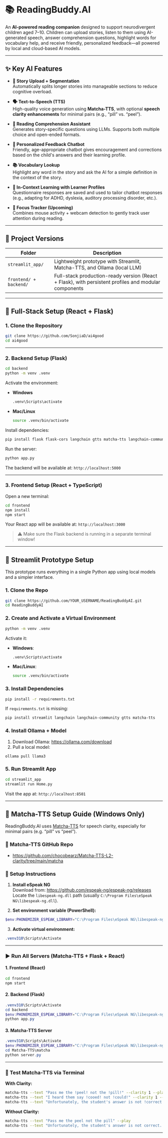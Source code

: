 # 📚 ReadingBuddy.AI

An **AI-powered reading companion** designed to support neurodivergent children aged 7–10. Children can upload stories, listen to them using AI-generated speech, answer comprehension questions, highlight words for vocabulary help, and receive friendly, personalized feedback—all powered by local and cloud-based AI models.

---

## ✨ Key AI Features

- **📖 Story Upload + Segmentation**  
  Automatically splits longer stories into manageable sections to reduce cognitive overload.

- **🗣️ Text-to-Speech (TTS)**  
  High-quality voice generation using **Matcha-TTS**, with optional **speech clarity enhancements** for minimal pairs (e.g., “pill” vs. “peel”).

- **🧠 Reading Comprehension Assistant**  
  Generates story-specific questions using LLMs. Supports both multiple choice and open-ended formats.

- **🎯 Personalized Feedback Chatbot**  
  Friendly, age-appropriate chatbot gives encouragement and corrections based on the child's answers and their learning profile.

- **📚 Vocabulary Lookup**  
  Highlight any word in the story and ask the AI for a simple definition in the context of the story.

- **🧠 In-Context Learning with Learner Profiles**  
  Questionnaire responses are saved and used to tailor chatbot responses (e.g., adapting for ADHD, dyslexia, auditory processing disorder, etc.).

- **👀 Focus Tracker (Upcoming)**  
  Combines mouse activity + webcam detection to gently track user attention during reading.

---

## 🧩 Project Versions

| Folder                  | Description                                                                 |
|--------------------------|-----------------------------------------------------------------------------|
| `streamlit_app/`         | Lightweight prototype with Streamlit, Matcha-TTS, and Ollama (local LLM)    |
| `frontend/ + backend/`   | Full-stack production-ready version (React + Flask), with persistent profiles and modular components |

---

## 🔧 Full-Stack Setup (React + Flask)

### 1. Clone the Repository

```bash
git clone https://github.com/SonjiaD/ai4good
cd ai4good
```

---

### 2. Backend Setup (Flask)

```bash
cd backend
python -m venv .venv
```

Activate the environment:

- **Windows**
  ```bash
  .venv\Scripts\activate
  ```

- **Mac/Linux**
  ```bash
  source .venv/bin/activate
  ```

Install dependencies:

```bash
pip install flask flask-cors langchain gtts matcha-tts langchain-community pymupdf
```

Run the server:

```bash
python app.py
```

The backend will be available at: `http://localhost:5000`

---

### 3. Frontend Setup (React + TypeScript)

Open a new terminal:

```bash
cd frontend
npm install
npm start
```

Your React app will be available at: `http://localhost:3000`

> ⚠️ Make sure the Flask backend is running in a separate terminal window!

---

## 🧪 Streamlit Prototype Setup

This prototype runs everything in a single Python app using local models and a simpler interface.

### 1. Clone the Repo

```bash
git clone https://github.com/YOUR_USERNAME/ReadingBuddyAI.git
cd ReadingBuddyAI
```

### 2. Create and Activate a Virtual Environment

```bash
python -m venv .venv
```

Activate it:

- **Windows**:
  ```bash
  .venv\Scripts\activate
  ```

- **Mac/Linux**:
  ```bash
  source .venv/bin/activate
  ```

### 3. Install Dependencies

```bash
pip install -r requirements.txt
```

If `requirements.txt` is missing:

```bash
pip install streamlit langchain langchain-community gtts matcha-tts
```

### 4. Install Ollama + Model

1. Download Ollama: https://ollama.com/download  
2. Pull a local model:

```bash
ollama pull llama3
```

### 5. Run Streamlit App

```bash
cd streamlit_app
streamlit run Home.py
```

Visit the app at: `http://localhost:8501`


---

## 🧠 Matcha-TTS Setup Guide (Windows Only)

ReadingBuddy.AI uses [Matcha-TTS](https://github.com/chocobearz/Matcha-TTS-L2-clarity/tree/main/matcha) for speech clarity, especially for minimal pairs (e.g. “pill” vs “peel”).

### 🔗 Matcha-TTS GitHub Repo
- https://github.com/chocobearz/Matcha-TTS-L2-clarity/tree/main/matcha

### 🧰 Setup Instructions

1. **Install eSpeak NG**  
   Download from: https://github.com/espeak-ng/espeak-ng/releases  
   Locate the `libespeak-ng.dll` path (usually `C:\Program Files\eSpeak NG\libespeak-ng.dll`).

2. **Set environment variable (PowerShell):**

```powershell
$env:PHONEMIZER_ESPEAK_LIBRARY="C:\Program Files\eSpeak NG\libespeak-ng.dll"
```

3. **Activate virtual environment:**

```powershell
.venv310\Scripts\Activate
```

---

### ▶️ Run All Servers (Matcha-TTS + Flask + React)

#### 1. Frontend (React)

```bash
cd frontend
npm start
```

#### 2. Backend (Flask)

```powershell
.venv310\Scripts\Activate
cd backend
$env:PHONEMIZER_ESPEAK_LIBRARY="C:\Program Files\eSpeak NG\libespeak-ng.dll"
python app.py
```

#### 3. Matcha-TTS Server

```powershell
.venv310\Scripts\Activate
$env:PHONEMIZER_ESPEAK_LIBRARY="C:\Program Files\eSpeak NG\libespeak-ng.dll"
cd Matcha-TTS\matcha
python server.py
```

---

### 🧪 Test Matcha-TTS via Terminal

**With Clarity:**

```bash
matcha-tts --text "Pass me the !peel! not the !pill!" --clarity 1 --play
matcha-tts --text "I heard them say !cooed! not !could!" --clarity 1 --play
matcha-tts --text "Unfortunately, the student's answer is not !correct!. According to the story, Luna liked to sit on the !windowsill! and watch the !waves! crash against the !rocks! every !morning!" --clarity 1 --play
```

**Without Clarity:**

```bash
matcha-tts --text "Pass me the peel not the pill" --play
matcha-tts --text "Unfortunately, the student's answer is not correct. According to the story, Luna liked to sit on the windowsill and watch the waves crash against the rocks every morning." --play
```

---

